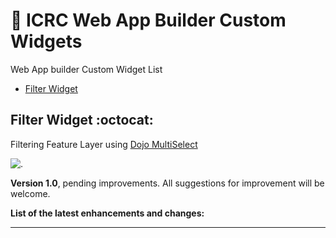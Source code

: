 # :hospital: ICRC Web App Builder Custom Widgets

Web App builder Custom Widget List
- [Filter Widget](https://github.com/GISupportICRC/Web-App-Builder-Custom-Widgets#filter-widget-octocat)


## Filter Widget :octocat:

Filtering Feature Layer using [Dojo MultiSelect](https://dojotoolkit.org/reference-guide/1.10/dojox/form/CheckedMultiSelect.html)

![.](https://icrc.maps.arcgis.com/sharing/rest/content/items/f4babf07ba40484c942a0ec3dd5a231d/data)


**Version 1.0**, pending improvements. All suggestions for improvement will be welcome.

**List of the latest enhancements and changes:**

***
